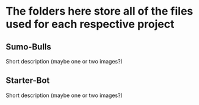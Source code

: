 # The folders here store all of the files used for each respective project

## Sumo-Bulls
Short description (maybe one or two images?)

## Starter-Bot
Short description (maybe one or two images?)
